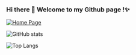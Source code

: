 ### Hi there 👋 Welcome to my Github page !✨

[![Home Page](https://img.shields.io/badge/HomePage-Visit-437fe3)](https://www.tihus.com)

![GitHub stats](https://github-readme-stats.vercel.app/api?username=MitsuhaYuki&theme=transparent&border_color=0000&hide=contribs,prs&hide_rank=true&show_icons=true&include_all_commits=true&card_width=445)

![Top Langs](https://github-readme-stats.vercel.app/api/top-langs/?username=MitsuhaYuki&theme=transparent&border_color=0000&layout=compact&card_width=445)
